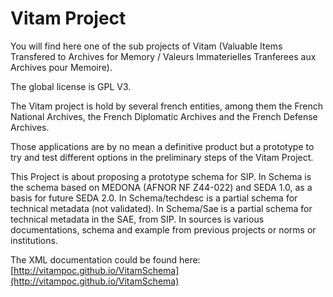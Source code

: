 Vitam Project
=============

You will find here one of the sub projects of Vitam (Valuable Items Transfered to Archives for Memory / Valeurs Immaterielles Tranferees aux Archives pour Memoire).

The global license is GPL V3.

The Vitam project is hold by several french entities, among them the French National Archives, the French Diplomatic Archives and the French Defense Archives.

Those applications are by no mean a definitive product but a prototype to try and test different options in the preliminary steps of the Vitam Project.


This Project is about proposing a prototype schema for SIP.
In Schema is the schema based on MEDONA (AFNOR NF Z44-022) and SEDA 1.0, as a basis for future SEDA 2.0.
In Schema/techdesc is a partial schema for technical metadata (not validated).
In Schema/Sae is a partial schema for technical metadata in the SAE, from SIP.
In sources is various documentations, schema and example from previous projects or norms or institutions.

The XML documentation could be found here: [http://vitampoc.github.io/VitamSchema](http://vitampoc.github.io/VitamSchema)
